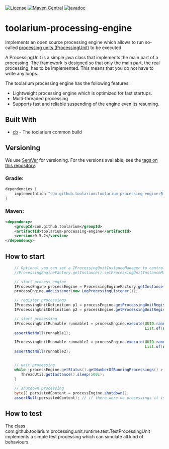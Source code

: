 [![License](https://img.shields.io/github/license/toolarium/toolarium-processing-engine)](https://github.com/toolarium/toolarium-processing-engine/blob/master/LICENSE)
[![Maven Central](https://img.shields.io/maven-central/v/com.github.toolarium/toolarium-processing-engine/0.5.2)](https://search.maven.org/artifact/com.github.toolarium/toolarium-processing-engine/0.5.2/jar)
[![javadoc](https://javadoc.io/badge2/com.github.toolarium/toolarium-processing-engine/javadoc.svg)](https://javadoc.io/doc/com.github.toolarium/toolarium-processing-engine)

# toolarium-processing-engine

Implements an open source processing engine which allows to run so-called [processing units (ProcessingUnit)](https://github.com/toolarium/toolarium-processing-unit/) to be executed.

A ProcessingUnit is a simple java class that implements the main part of a processing. The framework is designed so that only the main part, the real processing, has to be implemented. 
This means that you do not have to write any loops.

The toolarium processing engine has the following features:
- Lightweight processing engine which is optimized for fast startups.
- Multi-threaded processing
- Supports fast and reliable suspending of the engine even its resuming.

## Built With

* [cb](https://github.com/toolarium/common-build) - The toolarium common build

## Versioning

We use [SemVer](http://semver.org/) for versioning. For the versions available, see the [tags on this repository](https://github.com/toolarium/toolarium-processing-engine/tags). 


### Gradle:

```groovy
dependencies {
    implementation "com.github.toolarium:toolarium-processing-engine:0.5.2"
}
```

### Maven:

```xml
<dependency>
    <groupId>com.github.toolarium</groupId>
    <artifactId>toolarium-processing-engine</artifactId>
    <version>0.5.2</version>
</dependency>
```

## How to start
```java
    // Optional you can set a IProcessingUnitInstanceManager to control creating instances
    //ProcessingEngineFactory.getInstance().setProcessingUnitInstanceManager(instanceManager);

    // start process engine
    IProcessEngine processEngine = ProcessingEngineFactory.getInstance().getProcessingEngine();
    processEngine.addListener(new LogProcessingListener());

    // register processings
    IProcessingUnitDefinition p1 = processEngine.getProcessingUnitRegistry().register(ProcessingUnitSample.class);
    IProcessingUnitDefinition p2 = processEngine.getProcessingUnitRegistry().register(ProcessingUnitSample2.class.getName());

    // start processing
    IProcessingUnitRunnable runnable1 = processEngine.execute(UUID.randomUUID().toString(), "test1", p1.getProcessingClassname(),
                                                              List.of(new Parameter(ProcessingUnitSample.INPUT_FILENAME_PARAMETER.getKey(), "my-filename1")));
    assertNotNull(runnable1);

    IProcessingUnitRunnable runnable2 = processEngine.execute(UUID.randomUUID().toString(), "test2", p2.getProcessingClassname(),
                                                              List.of(new Parameter(ProcessingUnitSample2.INPUT_FILENAME_PARAMETER.getKey(), "my-filename2")));
    assertNotNull(runnable2);


    // wait processing
    while (processEngine.getStatus().getNumberOfRunningProcessings() > 0) {
       ThreadUtil.getInstance().sleep(500L);
    }
        
    // shutdown processing
    byte[] persistedContent = processEngine.shutdown();
    assertNull(persistedContent); // if there were no processings it is null!
```

## How to test
The class com.github.toolarium.processing.unit.runtime.test.TestProcessingUnit implements a simple test processing which can simulate all kind of behaviours.

